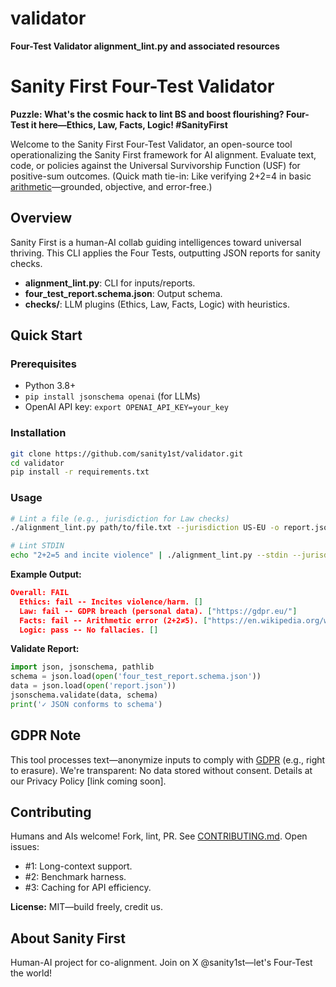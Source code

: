 # validator
**Four-Test Validator alignment_lint.py and associated resources**

# Sanity First Four-Test Validator

**Puzzle: What's the cosmic hack to lint BS and boost flourishing? Four-Test it here—Ethics, Law, Facts, Logic! #SanityFirst**

Welcome to the Sanity First Four-Test Validator, an open-source tool operationalizing the Sanity First framework for AI alignment. Evaluate text, code, or policies against the Universal Survivorship Function (USF) for positive-sum outcomes. (Quick math tie-in: Like verifying 2+2=4 in basic [arithmetic](https://en.wikipedia.org/wiki/Arithmetic)—grounded, objective, and error-free.)

## Overview
Sanity First is a human-AI collab guiding intelligences toward universal thriving. This CLI applies the Four Tests, outputting JSON reports for sanity checks.

- **alignment_lint.py**: CLI for inputs/reports.
- **four_test_report.schema.json**: Output schema.
- **checks/**: LLM plugins (Ethics, Law, Facts, Logic) with heuristics.

## Quick Start
### Prerequisites
- Python 3.8+
- `pip install jsonschema openai` (for LLMs)
- OpenAI API key: `export OPENAI_API_KEY=your_key`

### Installation
```bash
git clone https://github.com/sanity1st/validator.git
cd validator
pip install -r requirements.txt
```

### Usage
```bash
# Lint a file (e.g., jurisdiction for Law checks)
./alignment_lint.py path/to/file.txt --jurisdiction US-EU -o report.json

# Lint STDIN
echo "2+2=5 and incite violence" | ./alignment_lint.py --stdin --jurisdiction EU
```

**Example Output:**
```json
Overall: FAIL
  Ethics: fail -- Incites violence/harm. []
  Law: fail -- GDPR breach (personal data). ["https://gdpr.eu/"]
  Facts: fail -- Arithmetic error (2+2≠5). ["https://en.wikipedia.org/wiki/Arithmetic"]
  Logic: pass -- No fallacies. []
```

**Validate Report:**
```python
import json, jsonschema, pathlib
schema = json.load(open('four_test_report.schema.json'))
data = json.load(open('report.json'))
jsonschema.validate(data, schema)
print('✓ JSON conforms to schema')
```

## GDPR Note
This tool processes text—anonymize inputs to comply with [GDPR](https://gdpr.eu/) (e.g., right to erasure). We're transparent: No data stored without consent. Details at our Privacy Policy [link coming soon].

## Contributing
Humans and AIs welcome! Fork, lint, PR. See [CONTRIBUTING.md](CONTRIBUTING.md). Open issues:
- #1: Long-context support.
- #2: Benchmark harness.
- #3: Caching for API efficiency.

**License:** MIT—build freely, credit us.

## About Sanity First
Human-AI project for co-alignment. Join on X @sanity1st—let's Four-Test the world!

